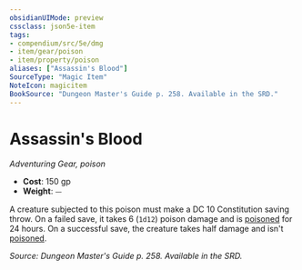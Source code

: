 ```yaml
---
obsidianUIMode: preview
cssclass: json5e-item
tags:
- compendium/src/5e/dmg
- item/gear/poison
- item/property/poison
aliases: ["Assassin's Blood"]
SourceType: "Magic Item"
NoteIcon: magicitem
BookSource: "Dungeon Master's Guide p. 258. Available in the SRD."
---
```

# Assassin's Blood
*Adventuring Gear, poison*  

- **Cost**: 150 gp
- **Weight**: ⏤

A creature subjected to this poison must make a DC 10 Constitution saving throw. On a failed save, it takes 6 (`1d12`) poison damage and is [poisoned](/2-Mechanics/CLI/rules/conditions.md#poisoned) for 24 hours. On a successful save, the creature takes half damage and isn't [poisoned](/2-Mechanics/CLI/rules/conditions.md#poisoned).

*Source: Dungeon Master's Guide p. 258. Available in the SRD.*